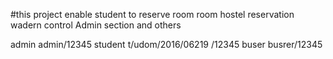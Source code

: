 ﻿#this project enable student to reserve room room 
hostel reservation 
wadern control
Admin section and others


admin admin/12345
student t/udom/2016/06219  /12345
buser    busrer/12345 